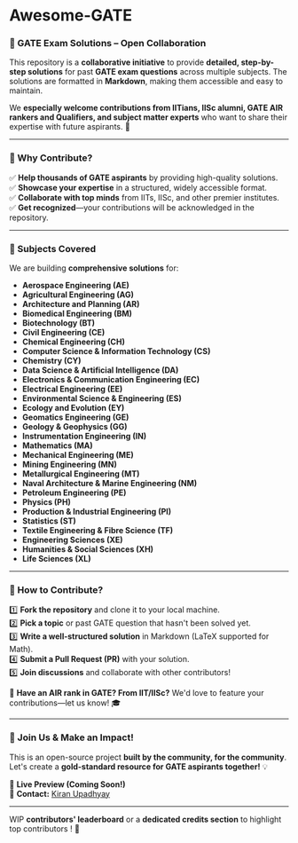 # Awesome-GATE

### **📘 GATE Exam Solutions – Open Collaboration**  

This repository is a **collaborative initiative** to provide **detailed, step-by-step solutions** for past **GATE exam questions** across multiple subjects. The solutions are formatted in **Markdown**, making them accessible and easy to maintain.  

We **especially welcome contributions from IITians, IISc alumni, GATE AIR rankers and Qualifiers, and subject matter experts** who want to share their expertise with future aspirants. 🚀  

---

### **🎯 Why Contribute?**  
✅ **Help thousands of GATE aspirants** by providing high-quality solutions.  
✅ **Showcase your expertise** in a structured, widely accessible format.  
✅ **Collaborate with top minds** from IITs, IISc, and other premier institutes.  
✅ **Get recognized**—your contributions will be acknowledged in the repository.  

---

### **📂 Subjects Covered**  
We are building **comprehensive solutions** for:  

- **Aerospace Engineering (AE)**  
- **Agricultural Engineering (AG)**  
- **Architecture and Planning (AR)**  
- **Biomedical Engineering (BM)**  
- **Biotechnology (BT)**  
- **Civil Engineering (CE)**  
- **Chemical Engineering (CH)**  
- **Computer Science & Information Technology (CS)**  
- **Chemistry (CY)**  
- **Data Science & Artificial Intelligence (DA)**  
- **Electronics & Communication Engineering (EC)**  
- **Electrical Engineering (EE)**  
- **Environmental Science & Engineering (ES)**  
- **Ecology and Evolution (EY)**  
- **Geomatics Engineering (GE)**  
- **Geology & Geophysics (GG)**  
- **Instrumentation Engineering (IN)**  
- **Mathematics (MA)**  
- **Mechanical Engineering (ME)**  
- **Mining Engineering (MN)**  
- **Metallurgical Engineering (MT)**  
- **Naval Architecture & Marine Engineering (NM)**  
- **Petroleum Engineering (PE)**  
- **Physics (PH)**  
- **Production & Industrial Engineering (PI)**  
- **Statistics (ST)**  
- **Textile Engineering & Fibre Science (TF)**  
- **Engineering Sciences (XE)**  
- **Humanities & Social Sciences (XH)**  
- **Life Sciences (XL)**  

---

### **🚀 How to Contribute?**  
1️⃣ **Fork the repository** and clone it to your local machine.  
2️⃣ **Pick a topic** or past GATE question that hasn't been solved yet.  
3️⃣ **Write a well-structured solution** in Markdown (LaTeX supported for Math).  
4️⃣ **Submit a Pull Request (PR)** with your solution.  
5️⃣ **Join discussions** and collaborate with other contributors!  

🔹 **Have an AIR rank in GATE? From IIT/IISc?** We'd love to feature your contributions—let us know! 🎓  

---

### **📢 Join Us & Make an Impact!**  
This is an open-source project **built by the community, for the community**. Let's create a **gold-standard resource for GATE aspirants together!** 💡  

🔗 **Live Preview (Coming Soon!)**  
📧 **Contact:** [Kiran Upadhyay](https://www.linkedin.com/in/kiran-upadhyay-mathematician/)

---
WIP **contributors' leaderboard** or a **dedicated credits section** to highlight top contributors ! 🚀
